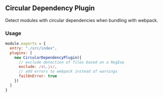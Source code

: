 ## Circular Dependency Plugin

Detect modules with circular dependencies when bundling with webpack.

### Usage

```js
module.exports = {
  entry: "./src/index",
  plugins: [
    new CircularDependencyPlugin({
      // exclude detection of files based on a RegExp
      exclude: /a\.js/,
      // add errors to webpack instead of warnings
      failOnError: true
    })
  ]
}
```
